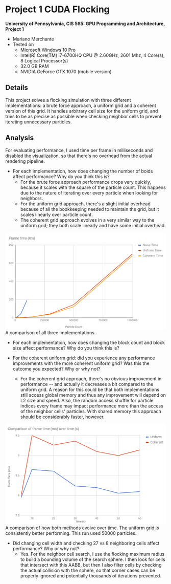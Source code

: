Project 1 CUDA Flocking
====================

**University of Pennsylvania, CIS 565: GPU Programming and Architecture, Project 1**

* Mariano Merchante
* Tested on
  * Microsoft Windows 10 Pro
  * Intel(R) Core(TM) i7-6700HQ CPU @ 2.60GHz, 2601 Mhz, 4 Core(s), 8 Logical Processor(s)
  * 32.0 GB RAM
  * NVIDIA GeForce GTX 1070 (mobile version)

## Details

This project solves a flocking simulation with three different implementations: a brute force approach, a uniform grid and a coherent version of this grid. It handles arbitrary cell size for the uniform grid, and tries to be as precise as possible when checking neighbor cells to prevent iterating unnecessary particles.

## Analysis

For evaluating performance, I used time per frame in milliseconds and disabled the visualization, so that there's no overhead from the actual rendering pipeline.

* For each implementation, how does changing the number of boids affect performance? Why do you think this is?
  * For the brute force approach performance drops very quickly, because it scales with the square of the particle count. This happens due to the nature of iterating over every particle when looking for neighbors.
  * For the uniform grid approach, there's a slight initial overhead because of all the bookkeeping needed to maintain the grid, but it scales linearly over particle count.
  * The coherent grid approach evolves in a very similar way to the uniform grid; they both scale linearly and have some initial overhead.

![](images/analysis_count.png)
A comparison of all three implementations.

* For each implementation, how does changing the block count and block size affect performance? Why do you think this is?


* For the coherent uniform grid: did you experience any performance improvements with the more coherent uniform grid? Was this the outcome you expected? Why or why not?
  * For the coherent grid approach, there's no obvious improvement in performance -- and actually it decreases a bit compared to the uniform grid. A reason for this could be that both implementations still access global memory and thus any improvement will depend on L2 size and speed. Also, the random access shuffle for particle indices every frame may impact performance more than the access of the neighbor cells' particles. With shared memory this approach should be considerably faster, however.
  
![](images/analysis_grid_evolution_time.png)
A comparison of how both methods evolve over time. The uniform grid is consistently better performing. This run used 50000 particles.

* Did changing cell width and checking 27 vs 8 neighboring cells affect performance? Why or why not?
  * Yes. For the neighbor cell search, I use the flocking maximum radius to build a bounding volume of the search sphere. I then look for cells that intersect with this AABB, but then I also filter cells by checking the actual collision with the sphere, so that corner cases can be properly ignored and potentially thousands of iterations prevented.
